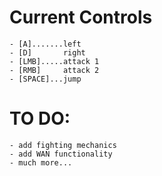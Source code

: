 # Current Controls
    - [A].......left
    - [D]       right
    - [LMB].....attack 1
    - [RMB]     attack 2
    - [SPACE]...jump

# TO DO:
    - add fighting mechanics
    - add WAN functionality
    - much more...
